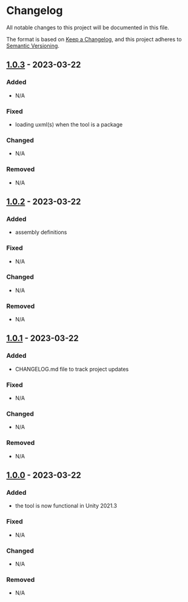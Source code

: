 ﻿# Changelog

All notable changes to this project will be documented in this file.

The format is based on [Keep a Changelog](https://keepachangelog.com/en/1.0.0/),
and this project adheres to [Semantic Versioning](https://semver.org/spec/v2.0.0.html).

## [1.0.3] - 2023-03-22

### Added

- N/A

### Fixed

- loading uxml(s) when the tool is a package

### Changed

- N/A

### Removed

- N/A

## [1.0.2] - 2023-03-22

### Added

- assembly definitions

### Fixed

- N/A

### Changed

- N/A

### Removed

- N/A

## [1.0.1] - 2023-03-22

### Added

- CHANGELOG.md file to track project updates

### Fixed

- N/A

### Changed

- N/A

### Removed

- N/A


## [1.0.0] - 2023-03-22

### Added

- the tool is now functional in Unity 2021.3

### Fixed

- N/A

### Changed

- N/A

### Removed

- N/A

[1.0.3]: https://github.com/razluta/UnityLightsAuditTool/compare/v1.0.2...v1.0.3
[1.0.2]: https://github.com/razluta/UnityLightsAuditTool/compare/v1.0.1...v1.0.2
[1.0.1]: https://github.com/razluta/UnityLightsAuditTool/compare/v1.0.0...v1.0.1
[1.0.0]: https://github.com/razluta/UnityLightsAuditTool/releases/tag/v1.0.0